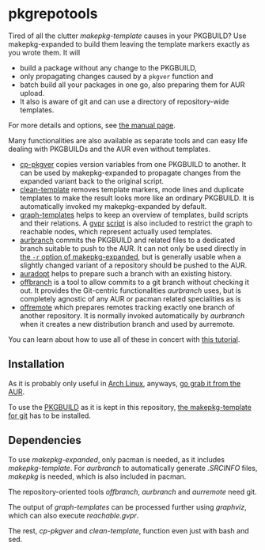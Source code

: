 # pkgrepotools

Tired of all the clutter _makepkg-template_ causes in your PKGBUILD? Use makepkg-expanded to build them leaving the template markers exactly as you wrote them. It will
- build a package without any change to the PKGBUILD,
- only propagating changes caused by a `pkgver` function and
- batch build all your packages in one go, also preparing them for AUR upload.
- It also is aware of git and can use a directory of repository-wide templates.

For more details and options, see [the manual page](makepkg-expanded.md).

Many functionalities are also available as separate tools and can easy life dealing with PKGBUILDs and the AUR even without templates.
- [cp-pkgver](cp-pkgver.md) copies version variables from one PKGBUILD to another. It can be used by makepkg-expanded to propagate changes from the expanded variant back to the original script.
- [clean-template](clean-template.md) removes template markers, mode lines and duplicate templates to make the result looks more like an ordinary PKGBUILD. It is automatically invoked my makepkg-expanded by default.
- [graph-templates](graph-templates.md) helps to keep an overview of templates, build scripts and their relations. A [gvpr](http://www.graphviz.org/pdf/gvpr.1.pdf) [script](reachable.gvpr) is also included to restrict the graph to reachable nodes, which represent actually used templates.
- [aurbranch](aurbranch.md) commits the PKGBUILD and related files to a dedicated branch suitable to push to the AUR. It can not only be used directly in [the `-r` option of makepkg-expanded](makepkg-expanded.md#OPTIONS), but is generally usable when a slightly changed variant of a repository should be pushed to the AUR.
- [auradopt](aurremote.md) helps to prepare such a branch with an existing history.
- [offbranch](offbranch.md) is a tool to allow commits to a git branch without checking it out. It provides the Git-centric functionalities _aurbranch_ uses, but is completely agnostic of any AUR or pacman related specialities as is
- [offremote](offremote.md) which prepares remotes tracking exactly one branch of another repository. It is normally invoked automatically by _aurbranch_ when it creates a new distribution branch and used by aurremote.

You can learn about how to use all of these in concert with [this tutorial](tutorial.md).


## Installation

As it is probably only useful in [Arch Linux](https://archlinux.org/), anyways, [go grab it from the AUR](http://aur.archlinux.org/packages/pkgrepotools-git/).

To use the [PKGBUILD](PKGBUILD) as it is kept in this repository, [the makepkg-template for git](https://github.com/dffischer/git-makepkg-template) has to be installed.


## Dependencies

To use _makepkg-expanded_, only pacman is needed, as it includes _makepkg-template_. For _aurbranch_ to automatically generate _.SRCINFO_ files, _makepkg_ is needed, which is also included in pacman.

The repository-oriented tools _offbranch_, _aurbranch_ and _aurremote_ need git.

The output of _graph-templates_ can be processed further using _graphviz_, which can also execute _reachable.gvpr_.

The rest, _cp-pkgver_ and _clean-template_, function even just with bash and sed.
